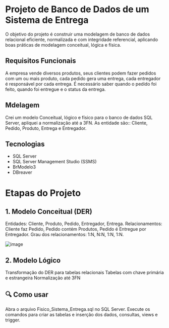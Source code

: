 # Projeto de Banco de Dados de um Sistema de Entrega 

O objetivo do projeto é construir uma modelagem de banco de dados relacional eficiente, normalizada e com integridade referencial, aplicando boas práticas de modelagem conceitual, lógica e física.




## Requisitos Funcionais 
A empresa vende diversos produtos, seus clientes podem fazer pedidos com um ou mais produto, cada pedido gera uma entrega, cada entregador é responsável por cada entrega.
É necessário saber quando o pedido foi feito, quando foi entregue e o status da entrega.

## Mdelagem
Crei um modelo Conceitual, lógico e físico para o banco de dados SQL Server, apliquei a normalização até a 3FN.
As entidade são:: Cliente, Pedido, Produto, Entrega e Entregador. 

## Tecnologias
- SQL Server
- SQL Server Management Studio (SSMS)
- BrModelo3
- DBreaver

# Etapas do Projeto
## 1. Modelo Conceitual (DER)
Entidades: Cliente, Produto, Pedido, Entregador, Entrega. 
Relacionamentos: Cliente faz Pedido, Pedido contém Produtos, Pedido é Entregue por Entregador.
Grau dos relacionamentos: 1:N, N:N, 1:N, 1:N.

![image](https://github.com/user-attachments/assets/59b6072c-0e00-4745-957d-3609c9122951)


## 2. Modelo Lógico
Transformação do DER para tabelas relacionais
Tabelas com chave primária e estrangeira
Normalização até 3FN

## 🔍 Como usar
Abra o arquivo Fisico_Sistema_Entrega.sql no SQL Server.
Execute os comandos para criar as tabelas e inserção dos dados, consultas, views e trigger. 









